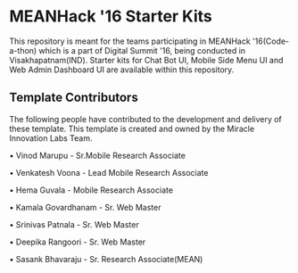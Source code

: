 # MEANHack '16 Starter Kits

This repository is meant for the teams participating in MEANHack '16(Code-a-thon) which is a part of Digital Summit '16, being conducted in Visakhapatnam(IND). Starter kits for Chat Bot UI, Mobile Side Menu UI and Web Admin Dashboard UI are available within this repository.

## Template Contributors

The following people have contributed to the development and delivery of these template. This template is created and owned by the Miracle Innovation Labs Team.

• Vinod Marupu - Sr.Mobile Research Associate

• Venkatesh Voona - Lead Mobile Research Associate

• Hema Guvala  - Mobile Research Associate

• Kamala Govardhanam - Sr. Web Master

• Srinivas Patnala - Sr. Web Master

• Deepika Rangoori - Sr. Web Master

• Sasank Bhavaraju - Sr. Research Associate(MEAN)
